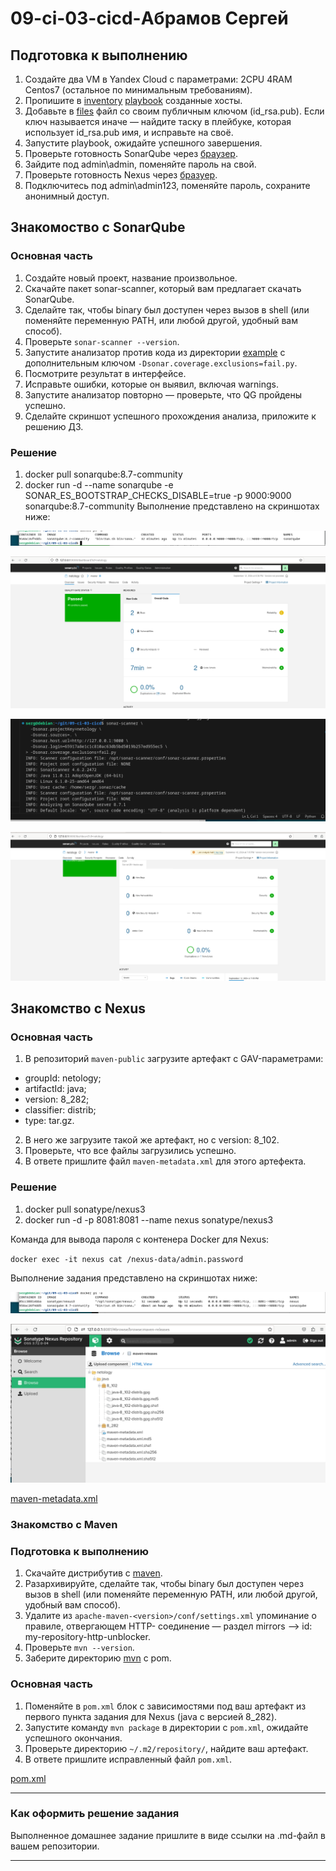 # 09-ci-03-cicd-Абрамов Сергей

## Подготовка к выполнению

1. Создайте два VM в Yandex Cloud с параметрами: 2CPU 4RAM Centos7 (остальное по минимальным требованиям).
2. Пропишите в [inventory](./infrastructure/inventory/cicd/hosts.yml) [playbook](./infrastructure/site.yml) созданные хосты.
3. Добавьте в [files](./infrastructure/files/) файл со своим публичным ключом (id_rsa.pub). Если ключ называется иначе — найдите таску в плейбуке, которая использует id_rsa.pub имя, и исправьте на своё.
4. Запустите playbook, ожидайте успешного завершения.
5. Проверьте готовность SonarQube через [браузер](http://localhost:9000).
6. Зайдите под admin\admin, поменяйте пароль на свой.
7.  Проверьте готовность Nexus через [бразуер](http://localhost:8081).
8. Подключитесь под admin\admin123, поменяйте пароль, сохраните анонимный доступ.

## Знакомоство с SonarQube

### Основная часть

1. Создайте новый проект, название произвольное.
2. Скачайте пакет sonar-scanner, который вам предлагает скачать SonarQube.
3. Сделайте так, чтобы binary был доступен через вызов в shell (или поменяйте переменную PATH, или любой другой, удобный вам способ).
4. Проверьте `sonar-scanner --version`.
5. Запустите анализатор против кода из директории [example](./example) с дополнительным ключом `-Dsonar.coverage.exclusions=fail.py`.
6. Посмотрите результат в интерфейсе.
7. Исправьте ошибки, которые он выявил, включая warnings.
8. Запустите анализатор повторно — проверьте, что QG пройдены успешно.
9. Сделайте скриншот успешного прохождения анализа, приложите к решению ДЗ.

### Решение

 
 1. docker pull sonarqube:8.7-community
 2. docker run -d --name sonarqube -e SONAR_ES_BOOTSTRAP_CHECKS_DISABLE=true -p 9000:9000 sonarqube:8.7-community 
 Выполнение представлено на скриншотах ниже:

 ![1](https://github.com/smabramov/09-ci-03-cicd/blob/1f6379e5efc1dee3a1ad316d37e683620672c444/jpg/1.png)

 ![2](https://github.com/smabramov/09-ci-03-cicd/blob/1f6379e5efc1dee3a1ad316d37e683620672c444/jpg/2.png)

 ![3](https://github.com/smabramov/09-ci-03-cicd/blob/1f6379e5efc1dee3a1ad316d37e683620672c444/jpg/3.png)

 ![4](https://github.com/smabramov/09-ci-03-cicd/blob/1f6379e5efc1dee3a1ad316d37e683620672c444/jpg/4.png)

## Знакомство с Nexus

### Основная часть

1. В репозиторий `maven-public` загрузите артефакт с GAV-параметрами:

 *    groupId: netology;
 *    artifactId: java;
 *    version: 8_282;
 *    classifier: distrib;
 *    type: tar.gz.
   
2. В него же загрузите такой же артефакт, но с version: 8_102.
3. Проверьте, что все файлы загрузились успешно.
4. В ответе пришлите файл `maven-metadata.xml` для этого артефекта.

### Решение

1. docker pull sonatype/nexus3
2. docker run -d -p 8081:8081 --name nexus sonatype/nexus3 

Команда для вывода пароля с контенера Docker для Nexus:

`docker exec -it nexus cat /nexus-data/admin.password`

Выполнение задания представлено на скриншотах ниже:

 ![5](https://github.com/smabramov/09-ci-03-cicd/blob/1f6379e5efc1dee3a1ad316d37e683620672c444/jpg/5.png)

 ![6](https://github.com/smabramov/09-ci-03-cicd/blob/1f6379e5efc1dee3a1ad316d37e683620672c444/jpg/6.png)

[maven-metadata.xml](https://github.com/smabramov/09-ci-03-cicd/blob/1f6379e5efc1dee3a1ad316d37e683620672c444/maven-metadata.xml)

### Знакомство с Maven

### Подготовка к выполнению

1. Скачайте дистрибутив с [maven](https://maven.apache.org/download.cgi).
2. Разархивируйте, сделайте так, чтобы binary был доступен через вызов в shell (или поменяйте переменную PATH, или любой другой, удобный вам способ).
3. Удалите из `apache-maven-<version>/conf/settings.xml` упоминание о правиле, отвергающем HTTP- соединение — раздел mirrors —> id: my-repository-http-unblocker.
4. Проверьте `mvn --version`.
5. Заберите директорию [mvn](./mvn) с pom.

### Основная часть

1. Поменяйте в `pom.xml` блок с зависимостями под ваш артефакт из первого пункта задания для Nexus (java с версией 8_282).
2. Запустите команду `mvn package` в директории с `pom.xml`, ожидайте успешного окончания.
3. Проверьте директорию `~/.m2/repository/`, найдите ваш артефакт.
4. В ответе пришлите исправленный файл `pom.xml`.

[pom.xml](https://github.com/smabramov/09-ci-03-cicd/blob/1f6379e5efc1dee3a1ad316d37e683620672c444/pom.xml)

---

### Как оформить решение задания

Выполненное домашнее задание пришлите в виде ссылки на .md-файл в вашем репозитории.

---